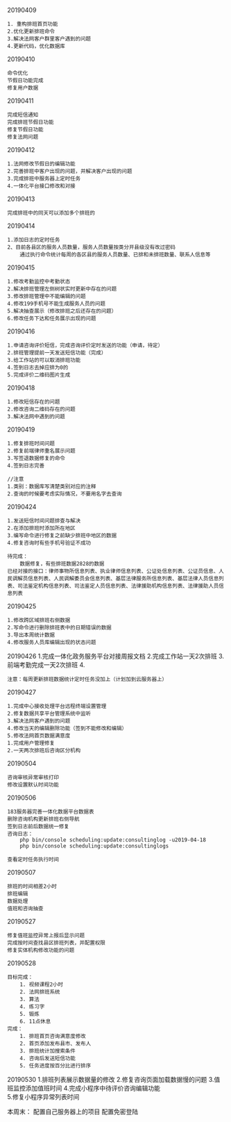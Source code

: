 20190409

    1. 重构排班首页功能
    2.优化更新排班命令
    3.解决法网客户群里客户遇到的问题
    4.更新代码，优化数据库
20190410

	命令优化
	节假日功能完成
	修复用户数据
20190411

    完成短信通知
    完成排班节假日功能
    修复节假日功能
    修复法网问题
20190412

    1.法网修改节假日的编辑功能
    2.完善排班中客户出现的问题，并解决客户出现的问题
    3.完成排班中服务器上定时任务
    4.一体化平台接口修改和对接  
20190413

    完成排班中的同天可以添加多个排班的

20190414

    1.添加日志的定时任务
    2、目前各县区的服务人员数量，服务人员数量按类分开县级没有改过密码
        通过执行命令统计每周的各区县的服务人员数量、已排和未排班数量、联系人信息等

20190415

    1.修改考勤监控中考勤状态
    2.解决排班管理左侧树状实时更新中存在的问题
    3.修改排班管理中不能编辑的问题
    4.修改199手机号不能生成服务人员的问题
    5.解决抽查展示（修改排班之后还存在的问题）
    6.修改任务下达和任务展示出现的问题

20190416

    1.申请咨询评价短信，完成咨询评价定时发送的功能（申请，待定）
    2.排班管理提前一天发送短信功能（完成）
    3.给工作站的可以取消排班功能
    4.签到日志去掉应排为0的
    5.完成评价二维码图片生成
   
20190418

    1.修改短信存在的问题
    2.修改咨询二维码存在的问题
    3.解决法网中遇到的问题
   
20190419
    
    1.修复排班时间问题
    2.修复前端律师重名展示问题
    3.写签退数据修复的命令
    4.签到日志完善
    
    //注意
    1.类别：数据库写清楚类别对应的注释
    2.查询的时候要考虑实际情况，不要用名字去查询

20190424

    1.发送短信时间问题排查与解决
    2.在添加排班时添加所在地区
    3.编写命令进行修复之前缺少排班中地区的数据
    4.修复咨询时有些手机号验证不成功

    待完成：
        数据修复，有些排班数据2828的数据
    已经对接的接口：律师事物所信息列表、执业律师信息列表、公证处信息列表、公证员信息、人民调解员信息列表、人民调解委员会信息列表、基层法律服务所信息列表、基层法律人员信息列表、司法鉴定机构信息列表、司法鉴定人员信息列表、法律援助机构信息列表、法律援助人员信息列表

20190425

    1.修改跨区域排班右侧数据
    2.写命令进行删除排班表中的日期错误的数据
    3.导出本周统计数据
    4.修改服务人员库编辑出现的状态问题

20190426
    1.完成一体化政务服务平台对接周报文档
    2.完成工作站一天2次排班
    3.前端考勤完成一天2次排班
    4.


    注意：每周更新排班数据统计定时任务没加上（计划加到云服务器上）

20190427 
    
    1.完成中心接收处理平台远程终端设置管理
    2.修复数据共享平台管理系统中监听
    3.解决法网客户遇到的问题
    4.修改当天的编辑删除功能（签到不能修改和编辑）
    5.修改法网首页数据满意度
    1.完成用户管理修复
    2.一天两次排班后咨询区分机构

20190504

    咨询审核异常审核打印
    修改设置默认时间功能
 
20190506

    183服务器完善一体化数据平台数据表
    删除咨询机构更新排班右侧导航
    签到日志前后数据统一修复
    咨询日志：
        php bin/console scheduling:update:consultinglog -u2019-04-18
        php bin/console scheduling:update:consultinglogs

    查看定时任务执行时间

20190507

    排班的时间相差2小时
    排班编辑
    数据处理
    值班和咨询抽查

20190527

    修复值班监控异常上报后显示问题
    完成按时间查找县区排班列表，并配置权限
    修复实体机构修改功能的问题
    
20190528

    目标完成：
        1. 视频课程2小时
        2. 法网排班系统
        3. 算法
        4. 练习字
        5. 锻炼
        6. 11点休息
    完成：
        1. 排班首页咨询满意度修改
        2. 首页添加发布县市、发布人
        3. 排班统计加搜索条件
        4. 咨询后发送短信功能
        5. 任务进度按百分比进行排序
        
20190530
    1.排班列表展示数据量的修改
    2.修复咨询页面加载数据慢的问题
    3.值班监控添加值班时间
    4.完成小程序中待评价咨询编辑功能   
    5.修复小程序异常列表时间     
        
   
        

本周末：
    配置自己服务器上的项目
    配置免密登陆 
    























